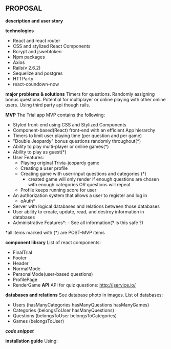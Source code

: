 ## PROPOSAL

**description and user story**

**technologies**

- React and react router
- CSS and stylized React Components
- Bcrypt and jswebtoken
- Npm packages
- Axios
- Rails(v 2.6.2)
- Sequelize and postgres
- HTTParty
- react-coundown-now

**major problems & solutions**
Timers for questions. Randomly assigning bonus questions. Potential for multiplayer or online playing with other online users. Using third party api though rails.

**MVP**
The Trial app MVP contains the following:

- Styled front-end using CSS and Stylized Components
- Component-based(React) front-end with an efficient App hierarchy
- Timers to limit user playing time (per question and per game)
- "Double Jeopardy" bonus questions randomly throughout(\*)
- Ability to play multi-player or online games(\*)
- Ability to play as guest(\*)
- User Features:
  - Playing original Trivia-jeopardy game
  - Creating a user profile
  - Creating game with user-input questions and categories (\*)
    - created game will only render if enough questions are chosen with enough categories OR questions will repeat
  - Profile keeps running score for user
- An authorization system that allows a user to register and log in
  - oAuth\*
- Server with logical databases and relations between those databases
- User ability to create, update, read, and destroy information in databases
- Administrative Features\*: - See all information(? Is this safe ?)

\*all items marked with (\*) are POST-MVP items

**component library**
List of react components:

- FinalTrial
- Footer
- Header
- NormalMode
- PersonalMode(user-based questions)
- ProfilePage
- RenderGame
  **API**
  API for quiz questions: http://jservice.io/

**databases and relations**
See database photo in images.
List of databases:

- Users (hasManyCategories hasManyQuestions hasManyGames)
- Categories (belongsToUser hasManyQuestions)
- Questions (belongsToUser belongsToCategories)
- Games (belongsToUser)

**_code snippet_**

**installation guide**
Using:
